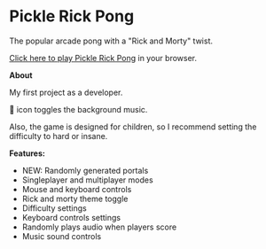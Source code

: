 # Pickle Rick Pong

The popular arcade pong with a "Rick and Morty" twist.

[Click here to play Pickle Rick Pong](https://pickle-rick-pong.herokuapp.com// "Pickle Rick Pong") in your browser.


**About**

My first project as a developer.

:loudspeaker: icon toggles the background music.

Also, the game is designed for children, so I recommend setting the difficulty to hard or insane.

**Features:**
 * NEW: Randomly generated portals
 * Singleplayer and multiplayer modes
 * Mouse and keyboard controls
 * Rick and morty theme toggle
 * Difficulty settings
 * Keyboard controls settings
 * Randomly plays audio when players score
 * Music sound controls




